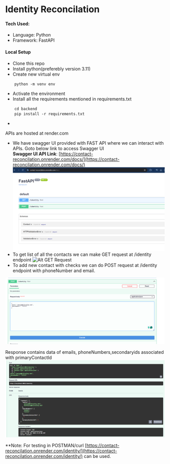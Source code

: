 # Identity Reconcilation

#### Tech Used:
- Language: Python
- Framework: FastAPI

#### Local Setup
- Clone this repo
- Install python(preferebly version 3.11)
- Create new virtual env
```
    python -m venv env
```
- Activate the environment
- Install all the requirements mentioned in requirements.txt
```
    cd backend
    pip install -r requirements.txt
```
- 

APIs are hosted at render.com
- We have swagger UI provided with FAST API where we can interact with APIs. Goto below link to access Swagger UI  
    **Swagger UI API Link**: [https://contact-reconcilation.onrender.com/docs/](https://contact-reconcilation.onrender.com/docs/)
![Swagger UI](/README_images/image.png)
- To get list of all the contacts we can make GET request at /identity endpoint
![Alt GET Request](/README_images/GET.png.png)
- To add new contact with checks we can do POST request at /identity endpoint with phoneNumber and email.

![Alt POST request](/README_images/POST_req.png)

Response contains data of emails, phoneNumbers,secondaryids associated with primaryContactId
![Alt response](/README_images/POST_res.png)

**Note:
For testing in POSTMAN/curl [https://contact-reconcilation.onrender.com/identity/](https://contact-reconcilation.onrender.com/identity/) can be used.